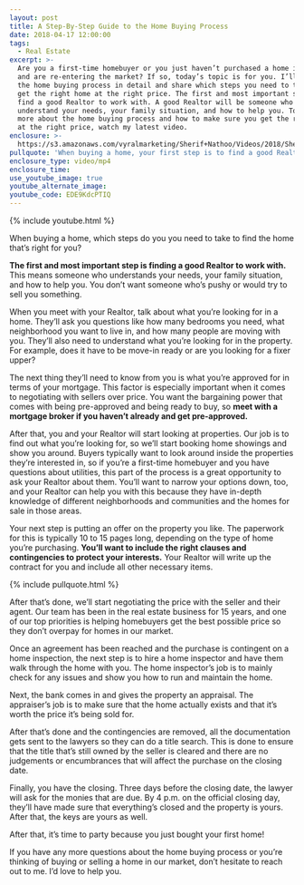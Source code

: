 ```yaml
---
layout: post
title: A Step-By-Step Guide to the Home Buying Process
date: 2018-04-17 12:00:00
tags:
  - Real Estate
excerpt: >-
  Are you a first-time homebuyer or you just haven’t purchased a home in a while
  and are re-entering the market? If so, today’s topic is for you. I’ll explain
  the home buying process in detail and share which steps you need to take to
  get the right home at the right price. The first and most important step is to
  find a good Realtor to work with. A good Realtor will be someone who
  understand your needs, your family situation, and how to help you. To learn
  more about the home buying process and how to make sure you get the right home
  at the right price, watch my latest video.
enclosure: >-
  https://s3.amazonaws.com/vyralmarketing/Sherif+Nathoo/Videos/2018/Sherif%2520Nathoo%2520Team-%2520Tips%2520for%2520a%2520first-time%2520homebuyer(1).mp4
pullquote: 'When buying a home, your first step is to find a good Realtor to work with.'
enclosure_type: video/mp4
enclosure_time:
use_youtube_image: true
youtube_alternate_image:
youtube_code: EDE9KdcPTIQ
---
```


{% include youtube.html %}

When buying a home, which steps do you you need to take to find the home that’s right for you?

**The first and most important step is finding a good Realtor to work with.** This means someone who understands your needs, your family situation, and how to help you. You don’t want someone who’s pushy or would try to sell you something.

When you meet with your Realtor, talk about what you’re looking for in a home. They’ll ask you questions like how many bedrooms you need, what neighborhood you want to live in, and how many people are moving with you. They’ll also need to understand what you’re looking for in the property. For example, does it have to be move-in ready or are you looking for a fixer upper?

The next thing they’ll need to know from you is what you’re approved for in terms of your mortgage. This factor is especially important when it comes to negotiating with sellers over price. You want the bargaining power that comes with being pre-approved and being ready to buy, so **meet with a mortgage broker if you haven’t already and get pre-approved.**

After that, you and your Realtor will start looking at properties. Our job is to find out what you’re looking for, so we’ll start booking home showings and show you around. Buyers typically want to look around inside the properties they’re interested in, so if you’re a first-time homebuyer and you have questions about utilities, this part of the process is a great opportunity to ask your Realtor about them. You’ll want to narrow your options down, too, and your Realtor can help you with this because they have in-depth knowledge of different neighborhoods and communities and the homes for sale in those areas.

Your next step is putting an offer on the property you like. The paperwork for this is typically 10 to 15 pages long, depending on the type of home you’re purchasing. **You’ll want to include the right clauses and contingencies to protect your interests.** Your Realtor will write up the contract for you and include all other necessary items.

{% include pullquote.html %}

After that’s done, we’ll start negotiating the price with the seller and their agent. Our team has been in the real estate business for 15 years, and one of our top priorities is helping homebuyers get the best possible price so they don’t overpay for homes in our market.

Once an agreement has been reached and the purchase is contingent on a home inspection, the next step is to hire a home inspector and have them walk through the home with you. The home inspector’s job is to mainly check for any issues and show you how to run and maintain the home.

Next, the bank comes in and gives the property an appraisal. The appraiser’s job is to make sure that the home actually exists and that it’s worth the price it’s being sold for.

After that’s done and the contingencies are removed, all the documentation gets sent to the lawyers so they can do a title search. This is done to ensure that the title that’s still owned by the seller is cleared and there are no judgements or encumbrances that will affect the purchase on the closing date.

Finally, you have the closing. Three days before the closing date, the lawyer will ask for the monies that are due. By 4 p.m. on the official closing day, they’ll have made sure that everything’s closed and the property is yours. After that, the keys are yours as well.

After that, it’s time to party because you just bought your first home!

If you have any more questions about the home buying process or you’re thinking of buying or selling a home in our market, don’t hesitate to reach out to me. I’d love to help you.